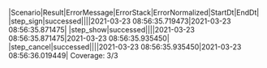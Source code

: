 |Scenario|Result|ErrorMessage|ErrorStack|ErrorNormalized|StartDt|EndDt|
|step_sign|successed||||2021-03-23 08:56:35.719473|2021-03-23 08:56:35.871475|
|step_show|successed||||2021-03-23 08:56:35.871475|2021-03-23 08:56:35.935450|
|step_cancel|successed||||2021-03-23 08:56:35.935450|2021-03-23 08:56:36.019449|
Coverage: 3/3
